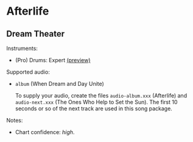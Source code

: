 # Afterlife

## Dream Theater

Instruments:

  * (Pro) Drums: Expert
    [(preview)](http://pages.cs.wisc.edu/~tolly/customs/?artist=dream-theater&title=afterlife)

Supported audio:

  * `album` (When Dream and Day Unite)

    To supply your audio, create the files `audio-album.xxx` (Afterlife)
    and `audio-next.xxx` (The Ones Who Help to Set the Sun). The first 10
    seconds or so of the next track are used in this song package.

Notes:

  * Chart confidence: *high*.
